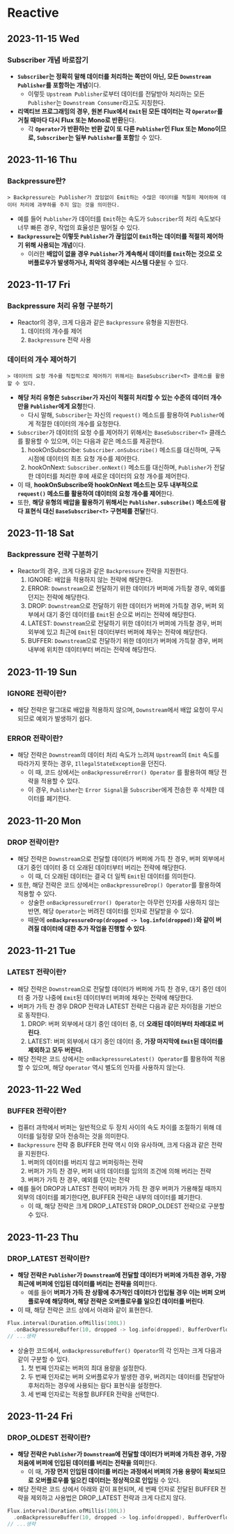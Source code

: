 # Reactive
## 2023-11-15 Wed
### Subscriber 개념 바로잡기
* **`Subscriber`는 정확히 말해 데이터를 처리하는 쪽만이 아닌, 모든 `Downstream Publisher`를 포함하는 개념**이다.
  * 이렇듯 `Upstream Publisher`로부터 데이터를 전달받아 처리하는 모든 `Publisher`는 `Downstream Consumer`라고도 지칭한다.
* **리액티브 프로그래밍의 경우, 원본 Flux에서 `Emit`된 모든 데이터는 각 `Operator`를 거칠 때마다 다시 Flux 또는 Mono로 반환**된다.
  * 각 **`Operator`가 반환하는 반환 값이 또 다른 `Publisher`인 Flux 또는 Mono이므로, `Subscriber`는 일부 `Publisher`를 포함**할 수 있다.

## 2023-11-16 Thu
### Backpressure란?
```
> Backpressure는 Publisher가 끊임없이 Emit하는 수많은 데이터를 적절히 제어하여 데이터 처리에 과부하를 주지 않는 것을 의미한다. 
```
* 예를 들어 `Publisher`가 데이터를 `Emit`하는 속도가 `Subscriber`의 처리 속도보다 너무 빠른 경우, 작업의 효율성은 떨어질 수 있다.
* **`Backpressure`는 이렇듯 `Publisher`가 끊임없이 `Emit`하는 데이터를 적절히 제어하기 위해 사용되는 개념**이다.
  * 이러한 **배압이 없을 경우 `Publisher`가 계속해서 데이터를 `Emit`하는 것으로 오버플로우가 발생하거나, 최악의 경우에는 시스템 다운**될 수 있다.

## 2023-11-17 Fri
### Backpressure 처리 유형 구분하기
* Reactor의 경우, 크게 다음과 같은 `Backpressure` 유형을 지원한다.
  1. 데이터의 개수를 제어
  2. `Backpressure` 전략 사용

### 데이터의 개수 제어하기
```
> 데이터의 요청 개수를 직접적으로 제어하기 위해서는 BaseSubscriber<T> 클래스를 활용할 수 있다.
```
* **해당 처리 유형은 `Subscriber`가 자신이 적절히 처리할 수 있는 수준의 데이터 개수만을 `Publisher`에게 요청**한다.
  * 다시 말해, `Subscriber`는 자신의 `request()` 메소드를 활용하여 `Publisher`에게 적절한 데이터의 개수를 요청한다.
* `Subscriber`가 데이터의 요청 수를 제어하기 위해서는 `BaseSubscriber<T>` 클래스를 활용할 수 있으며, 이는 다음과 같은 메소드를 제공한다.
  1. hookOnSubscribe: `Subscriber.onSubscribe()` 메소드를 대신하며, 구독 시점에 데이터의 최초 요청 개수를 제어한다.
  2. hookOnNext: `Subscriber.onNext()` 메소드를 대신하며, `Publisher`가 전달한 데이터를 처리한 후에 새로운 데이터의 요청 개수를 제어한다.
* 이 때, **hookOnSubscribe와 hookOnNext 메소드는 모두 내부적으로 `request()` 메소드를 활용하여 데이터의 요청 개수를 제어**한다.
* 또한, **해당 유형의 배압을 활용하기 위해서는 `Publisher.subscribe()` 메소드에 람다 표현식 대신 `BaseSubscriber<T>` 구현체를 전달**한다. 

## 2023-11-18 Sat
### Backpressure 전략 구분하기
* Reactor의 경우, 크게 다음과 같은 `Backpressure` 전략을 지원한다.
  1. IGNORE: 배압을 적용하지 않는 전략에 해당한다.
  2. ERROR: `Downstream`으로 전달하기 위한 데이터가 버퍼에 가득찰 경우, 예외를 던지는 전략에 해당한다.
  3. DROP: `Downstream`으로 전달하기 위한 데이터가 버퍼에 가득찰 경우, 버퍼 외부에서 대기 중인 데이터를 `Emit`된 순으로 버리는 전략에 해당한다.
  4. LATEST: `Downstream`으로 전달하기 위한 데이터가 버퍼에 가득찰 경우, 버퍼 외부에 있고 최근에 `Emit`된 데이터부터 버퍼에 채우는 전략에 해당한다.
  5. BUFFER: `Downstream`으로 전달하기 위한 데이터가 버퍼에 가득찰 경우, 버퍼 내부에 위치한 데이터부터 버리는 전략에 해당한다.

## 2023-11-19 Sun
### IGNORE 전략이란?
* 해당 전략은 말그대로 배압을 적용하지 않으며, `Downstream`에서 배압 요청이 무시되므로 예외가 발생하기 쉽다.

### ERROR 전략이란?
* 해당 전략은 `Downstream`의 데이터 처리 속도가 느려져 `Upstream`의 `Emit` 속도를 따라가지 못하는 경우, `IllegalStateException`을 던진다.
  * 이 때, 코드 상에서는 `onBackpressureError() Operator` 를 활용하여 해당 전략을 적용할 수 있다.
  * 이 경우, `Publisher`는 `Error Signal`을 `Subscriber`에게 전송한 후 삭제한 데이터를 폐기한다.

## 2023-11-20 Mon
### DROP 전략이란?
* 해당 전략은 `Downstream`으로 전달할 데이터가 버퍼에 가득 찬 경우, 버퍼 외부에서 대기 중인 데이터 중 더 오래된 데이터부터 버리는 전략에 해당한다.
  * 이 때, 더 오래된 데이터는 결국 더 일찍 `Emit`된 데이터를 의미한다.
* 또한, 해당 전략은 코드 상에서는 `onBackpressureDrop() Operator`를 활용하여 적용할 수 있다.
  * 상술한 `onBackpressureError() Operator`는 아무런 인자를 사용하지 않는 반면, 해당 `Operator`는 버려진 데이터를 인자로 전달받을 수 있다.
  * 때문에 **`onBackpressureDrop(dropped -> log.info(dropped))`와 같이 버려질 데이터에 대한 추가 작업을 진행할 수 있다**.

## 2023-11-21 Tue
### LATEST 전략이란?
* 해당 전략은 `Downstream`으로 전달할 데이터가 버퍼에 가득 찬 경우, 대기 중인 데이터 중 가장 나중에 `Emit`된 데이터부터 버퍼에 채우는 전략에 해당한다.
* 버퍼가 가득 찬 경우 DROP 전략과 LATEST 전략은 다음과 같은 차이점을 기반으로 동작한다.
  1. DROP: 버퍼 외부에서 대기 중인 데이터 중, 더 **오래된 데이터부터 차례대로 버린다**.
  2. LATEST: 버퍼 외부에서 대기 중인 데이터 중, **가장 마지막에 `Emit`된 데이터를 제외하고 모두 버린다**.
* 해당 전략은 코드 상에서는 `onBackpressureLatest() Operator`를 활용하여 적용할 수 있으며, 해당 `Operator` 역시 별도의 인자를 사용하지 않는다.

## 2023-11-22 Wed
### BUFFER 전략이란?
* 컴퓨터 과학에서 버퍼는 일반적으로 두 장치 사이의 속도 차이를 조절하기 위해 데이터를 일정량 모아 전송하는 것을 의미한다.
* `Backpressure` 전략 중 BUFFER 전략 역시 이와 유사하며, 크게 다음과 같은 전략을 지원한다.
  1. 버퍼의 데이터를 버리지 않고 버퍼링하는 전략
  2. 버퍼가 가득 찬 경우, 버퍼 내의 데이터를 임의의 조건에 의해 버리는 전략
  3. 버퍼가 가득 찬 경우, 예외를 던지는 전략
* 예를 들어 DROP과 LATEST 전략이 버퍼가 가득 찬 경우 버퍼가 가용해질 때까지 외부의 데이터를 폐기한다면, BUFFER 전략은 내부의 데이터를 폐기한다.
  * 이 때, 해당 전략은 크게 DROP_LATEST와 DROP_OLDEST 전략으로 구분할 수 있다.

## 2023-11-23 Thu
### DROP_LATEST 전략이란?
* **해당 전략은 `Publisher`가 `Downstream`에 전달할 데이터가 버퍼에 가득찬 경우, 가장 최근에 버퍼에 인입된 데이터를 버리는 전략을 의미**한다.
  * 예를 들어 **버퍼가 가득 찬 상황에 추가적인 데이터가 인입될 경우 이는 버퍼 오버플로우에 해당하며, 해당 전략은 오버플로우를 일으킨 데이터를 버린다**.
* 이 때, 해당 전략은 코드 상에서 아래와 같이 표현한다.
```kotlin
Flux.interval(Duration.ofMillis(100L))
  .onBackpressureBuffer(10, dropped -> log.info(dropped), BufferOverflowStrategy.DROP_LATEST)
// ...생략
```
* 상술한 코드에서, `onBackpressureBuffer() Operator`의 각 인자는 크게 다음과 같이 구분할 수 있다.
  1. 첫 번째 인자로는 버퍼의 최대 용량을 설정한다.
  2. 두 번째 인자로는 버퍼 오버플로우가 발생한 경우, 버려지는 데이터를 전달받아 후처리하는 경우에 사용되는 람다 표현식을 설정한다.
  3. 세 번째 인자로는 적용할 BUFFER 전략을 선택한다.

## 2023-11-24 Fri
### DROP_OLDEST 전략이란?
* **해당 전략은 `Publisher`가 `Downstream`에 전달할 데이터가 버퍼에 가득찬 경우, 가장 처음에 버퍼에 인입된 데이터를 버리는 전략을 의미**한다.
  * 이 때, **가장 먼저 인입된 데이터를 버리는 과정에서 버퍼의 가용 용량이 확보되므로 오버플로우를 일으킨 데이터는 정상적으로 인입**될 수 있다.
* 해당 전략은 코드 상에서 아래와 같이 표현되며, 세 번째 인자로 전달된 BUFFER 전략을 제외하고 사용법은 DROP_LATEST 전략과 크게 다르지 않다.
```kotlin
Flux.interval(Duration.ofMillis(100L))
  .onBackpressureBuffer(10, dropped -> log.info(dropped), BufferOverflowStrategy.DROP_OLDEST)
// ...생략
```